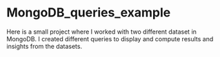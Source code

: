# MongoDB_queries_example
Here is a small project where I worked with two different dataset in MongoDB.  I created different queries to display and compute results and insights from the datasets.
